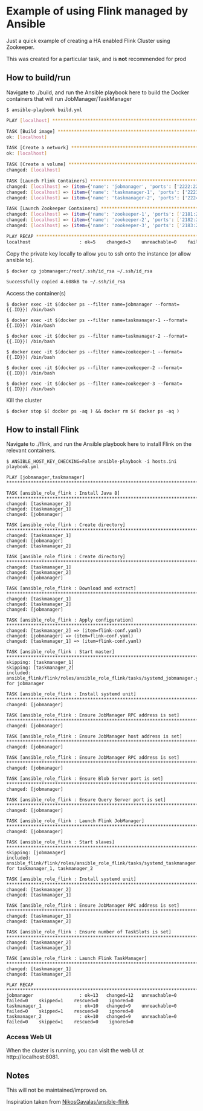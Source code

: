 # Example of using Flink managed by Ansible

Just a quick example of creating a HA enabled Flink Cluster using Zookeeper.

This was created for a particular task, and is **not** recommended for prod

## How to build/run

Navigate to ./build, and run the Ansible playbook here to build the Docker containers that will run JobManager/TaskManager

`$ ansible-playbook build.yml`


```bash
PLAY [localhost] *****************************************************************************************************************************************************

TASK [Build image] ***************************************************************************************************************************************************
ok: [localhost]

TASK [Create a network] **********************************************************************************************************************************************
ok: [localhost]

TASK [Create a volume] **********************************************************************************************************************************
changed: [localhost]

TASK [Launch Flink Containers] ***************************************************************************************************************************************
changed: [localhost] => (item={'name': 'jobmanager', 'ports': ['2222:22', '6123', '8081:8081']})
changed: [localhost] => (item={'name': 'taskmanager-1', 'ports': ['2223:22', '6123']})
changed: [localhost] => (item={'name': 'taskmanager-2', 'ports': ['2224:22', '6123']})

TASK [Launch Zookeeper Containers] ***********************************************************************************************************************************
changed: [localhost] => (item={'name': 'zookeeper-1', 'ports': ['2181:2181']})
changed: [localhost] => (item={'name': 'zookeeper-2', 'ports': ['2182:2181']})
changed: [localhost] => (item={'name': 'zookeeper-3', 'ports': ['2183:2181']})

PLAY RECAP ***********************************************************************************************************************************************************
localhost                  : ok=5    changed=3    unreachable=0    failed=0    skipped=0    rescued=0    ignored=0
```

Copy the private key locally to allow you to ssh onto the instance (or allow ansible to).

`$ docker cp jobmanager:/root/.ssh/id_rsa ~/.ssh/id_rsa`

```bash
Successfully copied 4.608kB to ~/.ssh/id_rsa
```

Access the container(s)

`$ docker exec -it $(docker ps --filter name=jobmanager --format={{.ID}}) /bin/bash`

`$ docker exec -it $(docker ps --filter name=taskmanager-1 --format={{.ID}}) /bin/bash`

`$ docker exec -it $(docker ps --filter name=taskmanager-2 --format={{.ID}}) /bin/bash`

`$ docker exec -it $(docker ps --filter name=zookeeper-1 --format={{.ID}}) /bin/bash`

`$ docker exec -it $(docker ps --filter name=zookeeper-2 --format={{.ID}}) /bin/bash`

`$ docker exec -it $(docker ps --filter name=zookeeper-3 --format={{.ID}}) /bin/bash`

Kill the cluster

`$ docker stop $( docker ps -aq ) && docker rm $( docker ps -aq )`

## How to install Flink

Navigate to ./flink, and run the Ansible playbook here to install Flink on the relevant containers.

`$ ANSIBLE_HOST_KEY_CHECKING=False ansible-playbook -i hosts.ini playbook.yml`

```bashc
PLAY [jobmanager,taskmanager] ****************************************************************************************************************************************

TASK [ansible_role_flink : Install Java 8] ***************************************************************************************************************************
changed: [taskmanager_2]
changed: [taskmanager_1]
changed: [jobmanager]

TASK [ansible_role_flink : Create directory] *************************************************************************************************************************
changed: [taskmanager_1]
changed: [jobmanager]
changed: [taskmanager_2]

TASK [ansible_role_flink : Create directory] *************************************************************************************************************************
changed: [taskmanager_1]
changed: [taskmanager_2]
changed: [jobmanager]

TASK [ansible_role_flink : Download and extract] *********************************************************************************************************************
changed: [taskmanager_1]
changed: [taskmanager_2]
changed: [jobmanager]

TASK [ansible_role_flink : Apply configuration] **********************************************************************************************************************
changed: [taskmanager_2] => (item=flink-conf.yaml)
changed: [jobmanager] => (item=flink-conf.yaml)
changed: [taskmanager_1] => (item=flink-conf.yaml)

TASK [ansible_role_flink : Start master] *****************************************************************************************************************************
skipping: [taskmanager_1]
skipping: [taskmanager_2]
included: ansible_flink/flink/roles/ansible_role_flink/tasks/systemd_jobmanager.yml for jobmanager

TASK [ansible_role_flink : Install systemd unit] *********************************************************************************************************************
changed: [jobmanager]

TASK [ansible_role_flink : Ensure JobManager RPC address is set] *****************************************************************************************************
changed: [jobmanager]

TASK [ansible_role_flink : Ensure JobManager host address is set] ****************************************************************************************************
changed: [jobmanager]

TASK [ansible_role_flink : Ensure JobManager RPC address is set] *****************************************************************************************************
changed: [jobmanager]

TASK [ansible_role_flink : Ensure Blob Server port is set] ***********************************************************************************************************
changed: [jobmanager]

TASK [ansible_role_flink : Ensure Query Server port is set] **********************************************************************************************************
changed: [jobmanager]

TASK [ansible_role_flink : Launch Flink JobManager] ******************************************************************************************************************
changed: [jobmanager]

TASK [ansible_role_flink : Start slaves] *****************************************************************************************************************************
skipping: [jobmanager]
included: ansible_flink/flink/roles/ansible_role_flink/tasks/systemd_taskmanager.yml for taskmanager_1, taskmanager_2

TASK [ansible_role_flink : Install systemd unit] *********************************************************************************************************************
changed: [taskmanager_2]
changed: [taskmanager_1]

TASK [ansible_role_flink : Ensure JobManager RPC address is set] *****************************************************************************************************
changed: [taskmanager_1]
changed: [taskmanager_2]

TASK [ansible_role_flink : Ensure number of TaskSlots is set] ********************************************************************************************************
changed: [taskmanager_2]
changed: [taskmanager_1]

TASK [ansible_role_flink : Launch Flink TaskManager] *****************************************************************************************************************
changed: [taskmanager_1]
changed: [taskmanager_2]

PLAY RECAP ***********************************************************************************************************************************************************
jobmanager                 : ok=13   changed=12   unreachable=0    failed=0    skipped=1    rescued=0    ignored=0
taskmanager_1              : ok=10   changed=9    unreachable=0    failed=0    skipped=1    rescued=0    ignored=0
taskmanager_2              : ok=10   changed=9    unreachable=0    failed=0    skipped=1    rescued=0    ignored=0
```

### Access Web UI

When the cluster is running, you can visit the web UI at http://localhost:8081.

## Notes

This will not be maintained/improved on.

Inspiration taken from [NikosGavalas/ansible-flink](https://github.com/NikosGavalas/ansible-flink)
